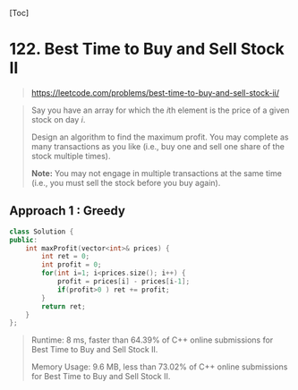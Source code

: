 [Toc]

# 122. Best Time to Buy and Sell Stock II

> https://leetcode.com/problems/best-time-to-buy-and-sell-stock-ii/

> Say you have an array for which the *i*th element is the price of a given stock on day *i*.
>
> Design an algorithm to find the maximum profit. You may complete as many transactions as you like (i.e., buy one and sell one share of the stock multiple times).
>
> **Note:** You may not engage in multiple transactions at the same time (i.e., you must sell the stock before you buy again).

## Approach 1 : Greedy

```c++ 
class Solution {
public:
    int maxProfit(vector<int>& prices) {        
        int ret = 0;
        int profit = 0;
        for(int i=1; i<prices.size(); i++) {
            profit = prices[i] - prices[i-1];
            if(profit>0 ) ret += profit;
        }
        return ret;
    }
};
```

> Runtime: 8 ms, faster than 64.39% of C++ online submissions for Best Time to Buy and Sell Stock II.
>
> Memory Usage: 9.6 MB, less than 73.02% of C++ online submissions for Best Time to Buy and Sell Stock II.